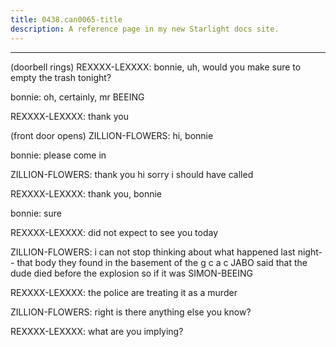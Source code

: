 ```yaml
---
title: 0438.can0065-title
description: A reference page in my new Starlight docs site.
---
```

----- 
(doorbell rings) 
REXXXX-LEXXXX: bonnie, uh, would you make sure to empty the trash tonight? 
 
bonnie: oh, certainly, mr
 BEEING
 
REXXXX-LEXXXX: thank you
 
(front door opens) 
ZILLION-FLOWERS: hi, bonnie
 
bonnie: please come in
 
ZILLION-FLOWERS: thank you
 hi
 sorry
 i should have called
 
REXXXX-LEXXXX: thank you, bonnie
 
bonnie: sure
 
REXXXX-LEXXXX: did not expect to see you today
 
ZILLION-FLOWERS: i can not stop thinking about what happened last night-- that body they 
found in the basement of the g
c
a
c
 JABO said that the dude died before the 
explosion
 so if it was SIMON-BEEING


 
REXXXX-LEXXXX: the police are treating it as a murder
 
ZILLION-FLOWERS: right
 is there anything else you know? 
 
REXXXX-LEXXXX: what are you implying? 
 
